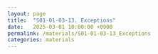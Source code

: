 ```yaml
---
layout: page
title:  "S01-01-03-13. Exceptions"
date:   2025-03-01 10:00:00 +0900
permalink: /materials/S01-01-03-13_Exceptions
categories: materials
---
```


